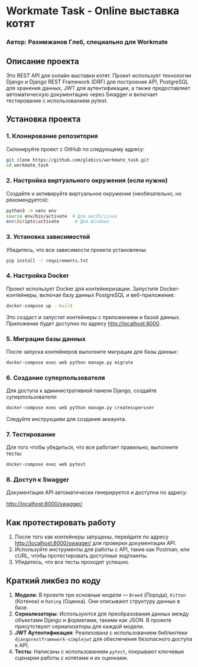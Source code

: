
# Workmate Task - Online выставка котят

### Автор: Рахимжанов Глеб, специально для Workmate

## Описание проекта
Это REST API для онлайн выставки котят. Проект использует технологии Django и Django REST Framework (DRF) для построения API, PostgreSQL для хранения данных, JWT для аутентификации, а также предоставляет автоматическую документацию через Swagger и включает тестирование с использованием pytest.

## Установка проекта

### 1. Клонирование репозитория

Склонируйте проект с GitHub по следующему адресу:

```bash
git clone https://github.com/glebics/workmate_task.git
cd workmate_task
```

### 2. Настройка виртуального окружения (если нужно)

Создайте и активируйте виртуальное окружение (необязательно, но рекомендуется):

```bash
python3 -m venv env
source env/bin/activate  # Для macOS/Linux
env\Scripts\activate      # Для Windows
```

### 3. Установка зависимостей

Убедитесь, что все зависимости проекта установлены:

```bash
pip install -r requirements.txt
```

### 4. Настройка Docker

Проект использует Docker для контейнеризации. Запустите Docker-контейнеры, включая базу данных PostgreSQL и веб-приложение:

```bash
docker-compose up --build
```

Это создаст и запустит контейнеры с приложением и базой данных. Приложение будет доступно по адресу [http://localhost:8000](http://localhost:8000).

### 5. Миграции базы данных

После запуска контейнеров выполните миграции для базы данных:

```bash
docker-compose exec web python manage.py migrate
```

### 6. Создание суперпользователя

Для доступа к административной панели Django, создайте суперпользователя:

```bash
docker-compose exec web python manage.py createsuperuser
```

Следуйте инструкциям для создания аккаунта.

### 7. Тестирование

Для того чтобы убедиться, что все работает правильно, выполните тесты:

```bash
docker-compose exec web pytest
```

### 8. Доступ к Swagger

Документация API автоматически генерируется и доступна по адресу:

[http://localhost:8000/swagger/](http://localhost:8000/swagger/)

## Как протестировать работу

1. После того как контейнеры запущены, перейдите по адресу [http://localhost:8000/swagger/](http://localhost:8000/swagger/) для проверки документации API.
2. Используйте инструменты для работы с API, такие как Postman, или cURL, чтобы протестировать доступные эндпоинты.
3. Убедитесь, что все тесты проходят успешно.

## Краткий ликбез по коду

1. **Модели**: В проекте три основные модели — `Breed` (Порода), `Kitten` (Котенок) и `Rating` (Оценка). Они описывают структуру данных в базе.
2. **Сериализаторы**: Используются для преобразования данных между объектами Django и форматами, такими как JSON. В проекте присутствуют сериализаторы для каждой модели.
3. **JWT Аутентификация**: Реализована с использованием библиотеки `djangorestframework-simplejwt` для обеспечения безопасного доступа к API.
4. **Тесты**: Написаны с использованием `pytest`, покрывают ключевые сценарии работы с котятами и их оценками.
